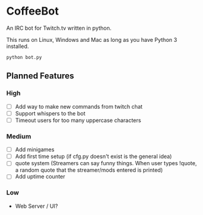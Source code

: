 # CoffeeBot
An IRC bot for Twitch.tv written in python. 

This runs on Linux, Windows and Mac as long as you have Python 3 installed.

```
python bot.py
```




## Planned Features
### High
- [ ] Add way to make new commands from twitch chat
-[ ] Support whispers to the bot
-[ ] Timeout users for too many uppercase characters

### Medium
- [ ] Add minigames
- [ ] Add first time setup (if cfg.py doesn't exist is the general idea)
- [ ] quote system (Streamers can say funny things. When user types !quote, a random quote that the streamer/mods entered is printed)
- [ ] Add uptime counter

### Low

- Web Server / UI?

